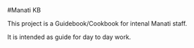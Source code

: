 #Manati KB

This project is a Guidebook/Cookbook for intenal Manati staff.

It is intended as guide for day to day work.